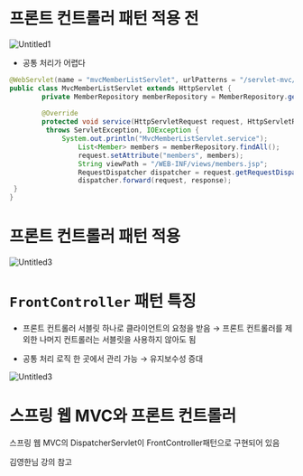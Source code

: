 # 프론트 컨트롤러 패턴 적용 전

![Untitled1](https://user-images.githubusercontent.com/86050295/208562970-30476166-a13e-44e9-9c65-2898cd885622.png)

- 공통 처리가 어렵다

```java
@WebServlet(name = "mvcMemberListServlet", urlPatterns = "/servlet-mvc/members")
public class MvcMemberListServlet extends HttpServlet {
		private MemberRepository memberRepository = MemberRepository.getInstance();
 
		@Override
		protected void service(HttpServletRequest request, HttpServletResponse response)
		 throws ServletException, IOException {
			 System.out.println("MvcMemberListServlet.service");
				 List<Member> members = memberRepository.findAll();
				 request.setAttribute("members", members);
				 String viewPath = "/WEB-INF/views/members.jsp";
				 RequestDispatcher dispatcher = request.getRequestDispatcher(viewPath);
				 dispatcher.forward(request, response);
 }
}
```

# 프론트 컨트롤러 패턴 적용

![Untitled3](https://user-images.githubusercontent.com/86050295/208563174-4b96fb5a-ca98-4c97-9fca-807e9e4c6fa9.png)


# `FrontController` 패턴 특징

- 프론트 컨트롤러 서블릿 하나로 클라이언트의 요청을 받음
→ 프론트 컨트롤러를 제외한 나머지 컨트롤러는 서블릿을 사용하지 않아도 됨

- 공통 처리 로직 한 곳에서 관리 가능
→ 유지보수성 증대

![Untitled3](https://user-images.githubusercontent.com/86050295/208563174-4b96fb5a-ca98-4c97-9fca-807e9e4c6fa9.png)

# 스프링 웹 MVC와 프론트 컨트롤러

스프링 웹 MVC의 DispatcherServlet이 FrontController패턴으로 구현되어 있음

김영한님 강의 참고
